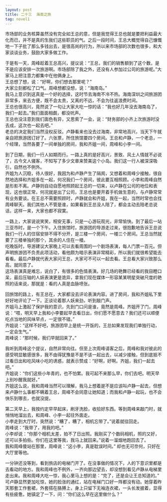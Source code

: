 ```yaml
---
layout: post
title: 二十三  海南之旅
tag: novel1
---
```


市场部的业务核算虽然没有完全如王总的意，但是我觉得王总也就是要把利益最大化而已，并不是真的生我们这些职员的气。之后一段时间，王总大概觉得自己慷慨地一下子批了那么多钱出去，是很高尚的行为，所以来市场部的次数也很多，和大家谈谈业务，鼓励大家多做工作。

于是有一天，周峰趁着王总高兴，提议说：“王总，我们的销售额到了这个数，是不是应该安排一次旅游啊。市场部除了我之外，还没有人参加过公司的旅游呢。”大家马上把注意力都集中在他俩身上。<br />
王总想了想，说：“好啊，你们想去那里呢？”<br />
大家立刻都松了口气。周峰想都没想，说：“海南岛。”<br />
我马上意识到这真是一个好的选择，这时节去海南不冷不热。海南深圳之间旅游团非常多，来去方便，既不会太贵，又离的不远，不会为往返浪费时间。<br />
王总也很高兴，竟然说了一句让大家大吃一惊的话：“我也好几年没去海南岛了，我们一起去。”我们面面相觑，都没吭声。<br />
王总也没注意到我们面色有异，又思索了一会，说：“财务部的小齐上次旅游时没去成，这次也一起去吧。”<br />
老总的决定我们当然没权反驳。卢静看来也没去过海南，非常地高兴，当天下午就亲自把旅游团订好了。六张票，所住旅馆要四个房间。王总和卢静，一个老总，一个经理，当然各要了一间单独的房间，我和齐姐一间，周峰和小李一间。

到了日期，我们一行人如期而行。一路上真的是好高兴，景致、风土人情就不必说了，古今文人骚客，不知写了多少文章来赞美这个小岛。我们这一行人被深深吸引，自然也不例外。<br />
齐姐为人沉稳，待人很好，我因为和卢静产生了隔阂，又想着和周峰少接触，很自然地选择和齐姐多在一起，何况我们一个房间，彼此要互相照顾。小李和周峰自然是形影不离。卢静则自动自愿地照顾起王总的一切来，以卢静在公司的地位和表现，这也很正常，何况就是出了公司，王总也是要开着手机做生意的，与卢静常常有业务要谈。在王总不需要照顾时，卢静就会和齐姐，我在一起，当然时常也会找周峰聊天。我们其他人不管是谁，如果看到王总没人陪了，都会主动去陪老总说话，这样一来，大家也都不寂寞。

一路上，大家说说笑笑，相安无事，只是一心游玩观光，非常愉快。到了最后一站三亚市时，是一个下午。入住旅馆时，旅游团的导游走过来，很抱歉地告诉王总说我们一行人的住宿安排不得不分开，是三楼一个房间，一楼三个房间。王总当然就要了三楼单独的那个，其余的人住在一楼。<br />
吃晚饭时，导游建议大家晚上可以去看周围的一个剧场表演，每人门票一百元。但声明旅游团不负责此项活动，看他颇为暗示表演非常精彩，所以我们就很希望能去看看。最后卢静就代表大家问王总，大家可不可以一起去看。王总看大家兴致那么高，就同意了。<br />
这场表演真是难忘，说白了，有很多的色情表演。好几场的艳舞已经看的我目瞪口呆，最后压轴的人妖表演更是诡异，拿我们现在媒体一形容某某明星突破尺度的艳照的话来说，那就是：看的人真是血脉喷张。

回旅馆的路上，有王总在，大家都没去评论表演内容。进了房间，我和齐姐私下里好好地评论了一下。正谈论着那人妖来劲，听到敲门声。<br />
齐姐马上激起了保护我的意识，先到门口问是谁，竟然是周峰。齐姐开了门，周峰说：“喂，明天早上我和小李要起早去看日出，你们愿不愿意去？我们还可以顺便吃点当地的风味早点，一定很不错。”<br />
齐姐说：“这样不好吧，旅游团早上是统一开饭的，王总如果发现我们单独行动，一定会生气。”<br />
周峰说：“那时候，我们早就回来了。”

我听到周峰这个提议，自然非常向往。但至上次周峰请客之后，周峰和我对彼此的感受明显敏感很多，我不由得犹豫是不是不该一起出去，以减少接触，但到底抵不过看日出和吃风味小吃的诱惑，就表示赞成：“好啊，好啊。齐姐，我们一起去吧。”<br />
齐姐说：“你们这些小年青的，也不怕累。我可起不来那么早，你们去吧。明天早上别吵醒我就好。”<br />
齐姐这么说，我和周峰当然可以理解，我马上想着是不是应该叫卢静一起去，但想来卢静什么事都不瞒着王总，周峰不会同意让她知道；而我和卢静一起玩，也不会快乐到哪去，也就没提。

第二天早上，我按约定早早起床，刷牙洗脸，收拾好东西。等到周峰来敲门时，就悄悄地溜出去，和周峰、小李一起往外面走。<br />
小李走到大厅时，突然说：“糟了，糟了，相机忘带了。”说着就往回走。<br />
周峰说：“我带了，用我的吧。”<br />
小李却说：“你那个相机太差，拍不了日出照。我刚买了个数码相机，照的又好，还可以多拍些。你们在这里等我，我马上就回来。”说着一溜烟地跑回去了。<br />
我和周峰傻站在那里，周峰说：“这小李，真是耽误时间。” 却也无可奈何，只好在大厅里等他。

一分钟还没等到，看到旅店的电梯门开了。在没事做的情况下，人的下意识里都是去看动的地方。我和周峰也不例外，一齐向那边望去，却没想到看见卢静从电梯里走出来。我和周峰大吃一惊，我心里马上想的是：“完了，还是会让王总知道的。”<br />
可卢静显然更加吃惊，她的脸涨的通红，站在电梯门口好一阵都没有动。她穿着昨天那套工作套裙，外套搭在胳膊上，身上只留下无袖连衣裙，一头长发披着，显得有些疲惫。她镇定了一下，问：“你们这么早在这里做什么？”
